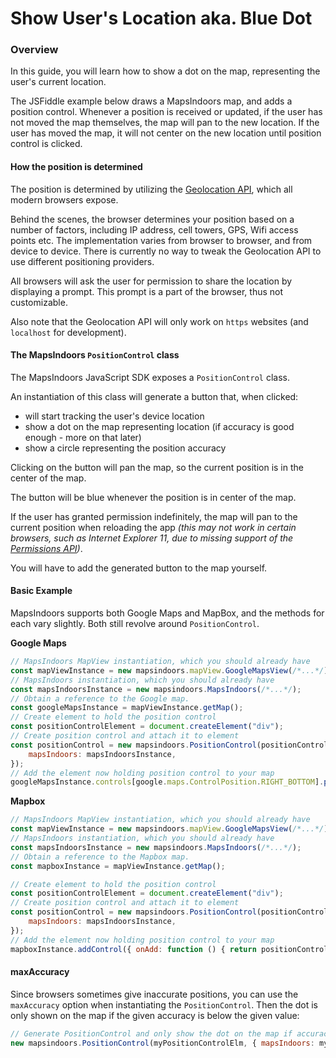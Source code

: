 # Show User's Location aka. Blue Dot

### Overview[​](https://docs.mapsindoors.com/blue-dot#overview) <a href="#overview" id="overview"></a>

In this guide, you will learn how to show a dot on the map, representing the user's current location.

The JSFiddle example below draws a MapsIndoors map, and adds a position control. Whenever a position is received or updated, if the user has not moved the map themselves, the map will pan to the new location. If the user has moved the map, it will not center on the new location until position control is clicked.

#### How the position is determined[​](https://docs.mapsindoors.com/blue-dot#how-the-position-is-determined) <a href="#how-the-position-is-determined" id="how-the-position-is-determined"></a>

The position is determined by utilizing the [Geolocation API](https://developer.mozilla.org/en-US/docs/Web/API/Geolocation\_API), which all modern browsers expose.

Behind the scenes, the browser determines your position based on a number of factors, including IP address, cell towers, GPS, Wifi access points etc. The implementation varies from browser to browser, and from device to device. There is currently no way to tweak the Geolocation API to use different positioning providers.

All browsers will ask the user for permission to share the location by displaying a prompt. This prompt is a part of the browser, thus not customizable.

Also note that the Geolocation API will only work on `https` websites (and `localhost` for development).

#### The MapsIndoors `PositionControl` class[​](https://docs.mapsindoors.com/blue-dot#the-mapsindoors-positioncontrol-class) <a href="#the-mapsindoors-positioncontrol-class" id="the-mapsindoors-positioncontrol-class"></a>

The MapsIndoors JavaScript SDK exposes a `PositionControl` class.

An instantiation of this class will generate a button that, when clicked:

* will start tracking the user's device location
* show a dot on the map representing location (if accuracy is good enough - more on that later)
* show a circle representing the position accuracy

Clicking on the button will pan the map, so the current position is in the center of the map.

The button will be blue whenever the position is in center of the map.

If the user has granted permission indefinitely, the map will pan to the current position when reloading the app _(this may not work in certain browsers, such as Internet Explorer 11, due to missing support of the_ [_Permissions API_](https://developer.mozilla.org/en-US/docs/Web/API/Permissions\_API)_)_.

You will have to add the generated button to the map yourself.

#### Basic Example[​](https://docs.mapsindoors.com/blue-dot#basic-example) <a href="#basic-example" id="basic-example"></a>

MapsIndoors supports both Google Maps and MapBox, and the methods for each vary slightly. Both still revolve around `PositionControl`.

**Google Maps**[**​**](https://docs.mapsindoors.com/blue-dot#google-maps)

```javascript
// MapsIndoors MapView instantiation, which you should already have
const mapViewInstance = new mapsindoors.mapView.GoogleMapsView(/*...*/);
// MapsIndoors instantiation, which you should already have
const mapsIndoorsInstance = new mapsindoors.MapsIndoors(/*...*/);
// Obtain a reference to the Google map.
const googleMapsInstance = mapViewInstance.getMap();
// Create element to hold the position control
const positionControlElement = document.createElement("div");
// Create position control and attach it to element
const positionControl = new mapsindoors.PositionControl(positionControlElement, {
    mapsIndoors: mapsIndoorsInstance,
});
// Add the element now holding position control to your map
googleMapsInstance.controls[google.maps.ControlPosition.RIGHT_BOTTOM].push(positionControlElement);
```

**Mapbox**[**​**](https://docs.mapsindoors.com/blue-dot#mapbox)

```javascript
// MapsIndoors MapView instantiation, which you should already have
const mapViewInstance = new mapsindoors.mapView.GoogleMapsView(/*...*/);
// MapsIndoors instantiation, which you should already have
const mapsIndoorsInstance = new mapsindoors.MapsIndoors(/*...*/);
// Obtain a reference to the Mapbox map.
const mapboxInstance = mapViewInstance.getMap();

// Create element to hold the position control
const positionControlElement = document.createElement("div");
// Create position control and attach it to element
const positionControl = new mapsindoors.PositionControl(positionControlElement, {
    mapsIndoors: mapsIndoorsInstance,
});
// Add the element now holding position control to your map
mapboxInstance.addControl({ onAdd: function () { return positionControlElement }, onRemove: function () { } });
```

#### maxAccuracy[​](https://docs.mapsindoors.com/blue-dot#maxaccuracy) <a href="#maxaccuracy" id="maxaccuracy"></a>

Since browsers sometimes give inaccurate positions, you can use the `maxAccuracy` option when instantiating the `PositionControl`. Then the dot is only shown on the map if the given accuracy is below the given value:

```javascript
// Generate PositionControl and only show the dot on the map if accuracy is better than 80 meters
new mapsindoors.PositionControl(myPositionControlElm, { mapsIndoors: myMapsIndoors, maxAccuracy: 80 });
```
